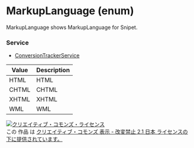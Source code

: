 # MarkupLanguage (enum)
MarkupLanguage shows MarkupLanguage for Snipet.
### Service
+ [ConversionTrackerService](../services/ConversionTrackerService.md)

| Value | Description | 
|---|---|
| HTML| HTML |
| CHTML| CHTML |
| XHTML| XHTML |
| WML| WML |
<a rel="license" href="http://creativecommons.org/licenses/by-nd/2.1/jp/"><img alt="クリエイティブ・コモンズ・ライセンス" style="border-width:0" src="https://i.creativecommons.org/l/by-nd/2.1/jp/88x31.png" /></a><br />この 作品 は <a rel="license" href="http://creativecommons.org/licenses/by-nd/2.1/jp/">クリエイティブ・コモンズ 表示 - 改変禁止 2.1 日本 ライセンスの下に提供されています。</a>
